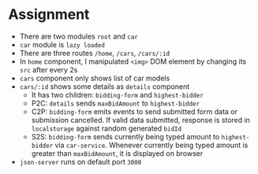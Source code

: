 # Assignment

- There are two modules `root` and `car`
- `car` module is `lazy loaded`
- There are three routes `/home`, `/cars`, `/cars/:id`
- In `home` component, I manipulated `<img>` DOM element by changing its `src` after every 2s 
- `cars` component only shows list of car models
- `cars/:id` shows some details as `details` component
    - It has two children: `bidding-form` and `highest-bidder`
    - P2C: `details` sends `maxBidAmount` to `highest-bidder`
    - C2P: `bidding-form` emits events to send submitted form data or submission cancelled. If valid data submitted, response is stored in `localstorage` against random generated `bidId`
    - S2S: `bidding-form` sends currently being typed amount to `highest-bidder` via `car-service`. Whenever currently being typed amount is greater than `maxBidAmount`, it is displayed on browser
- `json-server` runs on default port `3000`
